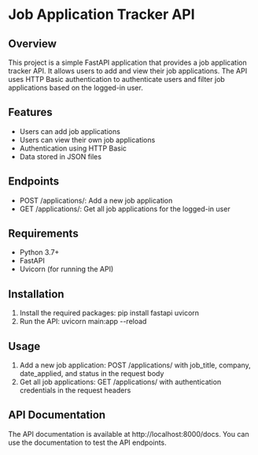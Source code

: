 # Job Application Tracker API

## Overview

This project is a simple FastAPI application that provides a job application tracker API. It allows users to add and view their job applications. The API uses HTTP Basic authentication to authenticate users and filter job applications based on the logged-in user.

## Features

- Users can add job applications
- Users can view their own job applications
- Authentication using HTTP Basic
- Data stored in JSON files

## Endpoints

- POST /applications/: Add a new job application
- GET /applications/: Get all job applications for the logged-in user

## Requirements

- Python 3.7+
- FastAPI
- Uvicorn (for running the API)

## Installation

1. Install the required packages: pip install fastapi uvicorn
2. Run the API: uvicorn main:app --reload

## Usage

1. Add a new job application: POST /applications/ with job_title, company, date_applied, and status in the request body
2. Get all job applications: GET /applications/ with authentication credentials in the request headers

## API Documentation

The API documentation is available at http://localhost:8000/docs. You can use the documentation to test the API endpoints.
